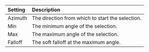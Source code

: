 | Setting     | Description                                      |
| :---------- | :----------------------------------------------- |
| Azimuth | The direction from which to start the selection. |
| Min     | The minimum angle of the selection.              |
| Max     | The maximum angle of the selection.              |
| Falloff | The soft falloff at the maximum angle.           |